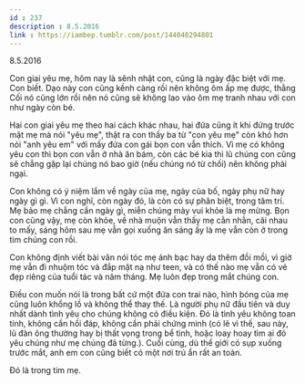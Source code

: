 ```yaml
---
id : 237
description : 8.5.2016
link : https://iambep.tumblr.com/post/144048294801
---
```


8.5.2016

Con giai yêu mẹ, hôm nay là sênh nhật con, cũng là ngày đặc biệt với mẹ.
Con biết. Dạo này con cũng kềnh càng rồi nên không ôm ấp mẹ được, thằng
Cối nó cũng lớn rồi nên nó cũng sẽ không lao vào ôm mẹ tranh nhau với con
như ngày còn bé.

Hai con giai yêu mẹ theo hai cách khác nhau, hai đứa cũng ít khi đứng trước
mặt mẹ mà nói "yêu mẹ", thật ra con thấy ba từ "con yêu mẹ" còn khó hơn
nói "anh yêu em" với mấy đứa con gái bọn con vẫn thích. Vì mẹ có không yêu
con thì bọn con vẫn ở nhà ăn bám, còn các bé kia thì lũ chúng con cũng sẽ
chẳng gặp lại chúng nó bao giờ (nếu chúng nó từ chối) nên không phải ngại.

Con không có ý niệm lắm về ngày của mẹ, ngày của bố, ngày phụ nữ hay ngày
gì gì. Vì con nghĩ, còn ngày đó, là còn có sự phân biệt, trong tâm trí.
Mẹ bảo mẹ chẳng cần ngày gì, miễn chúng mày vui khỏe là mẹ mừng. Bọn con
cũng vậy, mẹ còn khỏe, về nhà muộn vẫn thấy mẹ cằn nhằn, cãi nhau to mấy,
sáng hôm sau mẹ vẫn gọi xuống ăn sáng ấy là mẹ vẫn còn ở trong tim chúng
con rồi.

Con không định viết bài văn nói tóc mẹ ánh bạc hay da thêm đồi mồi, vì giờ
mẹ vẫn đi nhuộm tóc và đắp mặt nạ như teen, và có thế nào mẹ vẫn có vẻ đẹp
riêng của tuổi tác và năm tháng. Mẹ luôn đẹp trong mắt chúng con.

Điều con muốn nói là trong bất cứ một đứa con trai nào, hình bóng của mẹ
cũng luôn khổng lồ và không thể thay thế. Là người phụ nữ đầu tiên và duy
nhất dành tình yêu cho chúng không có điều kiện. Đó là tình yêu không toan
tính, không cần hồi đáp, không cần phải chứng minh (có lẽ vì thế, sau này,
lũ đàn ông thường hay bị thất vọng trong bể tình, hoặc loay hoay tìm ai
đó yêu chúng như mẹ chúng đã từng.). Cuối cùng, dù thế giới có sụp xuống
trước mắt, anh em con cũng biết có một nơi trú ẩn rất an toàn.

Đó là trong tim mẹ.